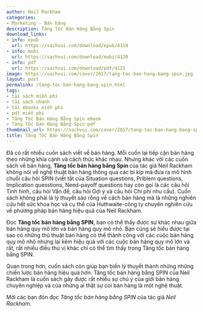 ```yaml
---
author: Neil Rackham
categories:
- Marketing - Bán hàng
description: Tăng Tốc Bán Hàng Bằng Spin
download_links:
- info: epub
  url: https://sachvui.com/download/epub/4119
- info: mobi
  url: https://sachvui.com/download/mobi/4120
- info: pdf
  url: https://sachvui.com/download/pdf/4121
image: https://sachvui.com/cover/2017/tang-toc-ban-hang-bang-spin.jpg
layout: post
permalink: /tang-toc-ban-hang-bang-spin.html
tags:
- tải sách miễn phí
- tải sách nhanh
- tải ebooks miễn phí
- pdf miễn phí
- Tăng Tốc Bán Hàng Bằng Spin ebook
- Tăng Tốc Bán Hàng Bằng Spin pdf
thumbnail_url: https://sachvui.com/cover/2017/tang-toc-ban-hang-bang-spin.jpg
title: Tăng Tốc Bán Hàng Bằng Spin
---
```


 <div class="item-desc text-justify"> <p>Đã có rất nhiều cuốn sách viết về bán hàng. Mỗi cuốn lại tiếp cận bán hàng theo những khía cạnh và cách thức khác nhau. Nhưng khác với các cuốn sách về bán hàng, <strong>Tăng tốc bán hàng bằng Spin </strong>của tác giả Neil Rackham không nói về nghệ thuật bán hàng thông qua các bí kíp mà đưa ra mô hình chuỗi câu hỏi SPIN (viết tắt của Situation questions, Priblem questions, Implication quesstions, Need-payoff questions hay còn gọi là các câu hỏi Tình hình, câu hỏi Vấn đề, câu hỏi Gợi ý và câu hỏi Chi phí nhu cầu). Cuốn sách không phải là lý thuyết sáo rỗng về cách bán hàng mà là những nghiên cứu hết sức khoa học và cụ thể của Huthwaite-công ty chuyên nghiên cứu về phương pháp bán hàng hiệu quả của Neil Rackham.</p><p>Đọc <strong>Tăng tốc bán hàng bằng SPIN</strong>, bạn có thể thấy được sự khác nhau giữa bán hàng quy mô lớn và bán hàng quy mô nhỏ. Bạn cũng sẽ hiểu được tại sao có những thủ thuật bán hàng có thể thành công với các cuộc bán hàng quy mô nhỏ nhưng lại kém hiệu quả với các cuộc bán hàng quy mô lớn và rất, rất nhiều điều thú vị khác chỉ có thể tìm thấy trong Tăng tốc bán hàng bằng SPIN.</p><p>Quan trong hơn, cuốn sách còn giúp bạn biến lý thuyết thành những những chiến lược bán hàng hiệu quả hơn. Tăng tốc bán hàng bằng SPIN của Neil Rackham là cuốn sách gây được rất nhiều sự chú ý của giới bán hàng chuyên nghiệp và của những ai thật sự coi bán hàng là một nghệ thuật.</p><p>Mời các bạn đón đọc <em>Tăng tốc bán hàng bằng SPIN </em>của tác giả<em> Neil Rackham.</em></p> </div>